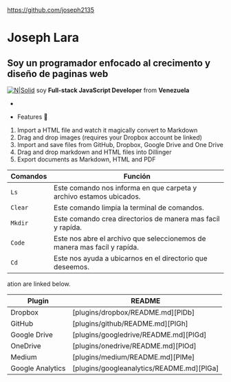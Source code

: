 https://github.com/joseph2135
# Joseph Lara

## Soy un  programador enfocado al crecimento y diseño de paginas web
[![N|Solid](https://cldup.com/dTxpPi9lDf.thumb.png)](https:nodesource.com/products/nsolid)
soy **Full-stack JavaScript Developer** from **Venezuela**

 -
* Features 🤣

1. Import a HTML file and watch it magically convert to Markdown
2. Drag and drop images (requires your Dropbox account be linked)
3. Import and save files from GitHub, Dropbox, Google Drive and One Drive
4. Drag and drop markdown and HTML files into Dillinger
5. Export documents as Markdown, HTML and PDF

| Comandos | Función |
| ----- | ------ |
| ```Ls``` | Este comando nos informa en que carpeta y archivo estamos ubicados. |
| ```Clear``` | Este comando limpia la terminal de comandos. |
| ```Mkdir``` | Este comando crea directorios de manera mas facíl y rapída. |
| ```Code``` | Este nos abre el archivo que seleccionemos de manera mas facíl y rapída.  |
| ```Cd``` | Este nos ayuda a ubicarnos en el directorio que deseemos. |






ation are linked below.

| Plugin           | README                                      |
| -----------------| --------------------------------------------|
| Dropbox          | [plugins/dropbox/README.md][PlDb]           |
| GitHub           | [plugins/github/README.md][PlGh]            |
| Google Drive     | [plugins/googledrive/README.md][PlGd]       |
| OneDrive         | [plugins/onedrive/README.md][PlOd]          |
| Medium           | [plugins/medium/README.md][PlMe]            |
| Google Analytics | [plugins/googleanalytics/README.md][PlGa]   |

